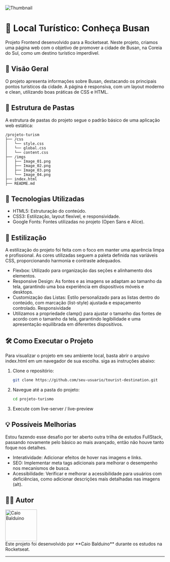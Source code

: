 ![Thumbnail](https://github.com/user-attachments/assets/5f5b4673-8e7c-48e8-a5fd-413c66f15ad8)

# 🔖 Local Turístico: Conheça Busan

Projeto Frontend desenvolvido para a Rocketseat. Neste projeto, criamos uma página web com o objetivo de promover a cidade de Busan, na Coreia do Sul, como um destino turístico imperdível.

## 📌 Visão Geral

O projeto apresenta informações sobre Busan, destacando os principais pontos turísticos da cidade. A página é responsiva, com um layout moderno e clean, utilizando boas práticas de CSS e HTML.

## 📂 Estrutura de Pastas

A estrutura de pastas do projeto segue o padrão básico de uma aplicação web estática:

```
/projeto-turism
├── /css
│   └── style.css
│   └── global.css
│   └── content.css
├── /imgs
│   ├── Image_01.png
│   ├── Image_02.png
│   ├── Image_03.png
│   └── Image_04.png
├── index.html
├── README.md
```

## 🚀 Tecnologias Utilizadas

- HTML5: Estruturação do conteúdo.
- CSS3: Estilização, layout flexível, e responsividade.
- Google Fonts: Fontes utilizadas no projeto (Open Sans e Alice).

## 🎨 Estilização

A estilização do projeto foi feita com o foco em manter uma aparência limpa e profissional. As cores utilizadas seguem a paleta definida nas variáveis CSS, proporcionando harmonia e contraste adequados.
- Flexbox: Utilizado para organização das seções e alinhamento dos elementos.
- Responsive Design: As fontes e as imagens se adaptam ao tamanho da tela, garantindo uma boa experiência em dispositivos móveis e desktops.
- Customização das Listas: Estilo personalizado para as listas dentro do conteúdo, com marcação (list-style) ajustada e espaçamento controlado.
Responsividade
- Utilizamos a propriedade clamp() para ajustar o tamanho das fontes de acordo com o tamanho da tela, garantindo legibilidade e uma apresentação equilibrada em diferentes dispositivos.

## 🛠️ Como Executar o Projeto

Para visualizar o projeto em seu ambiente local, basta abrir o arquivo index.html em um navegador de sua escolha. siga as instruções abaixo:

1. Clone o repositório:
   ```bash
   git clone https://github.com/seu-usuario/tourist-destination.git
   ```
2. Navegue até a pasta do projeto:
   ```bash
   cd projeto-turismo
   ```
3. Execute com live-server / live-preview

## 💡 Possíveis Melhorias
Estou fazendo esse desafio por ter aberto outra trilha de estudos FullStack, passando novamente pelo básico ao mais avançado, então não houve tanto foque nos detalhes.
- Interatividade: Adicionar efeitos de hover nas imagens e links.
- SEO: Implementar meta tags adicionais para melhorar o desempenho nos mecanismos de busca.
- Acessibilidade: Verificar e melhorar a acessibilidade para usuários com deficiências, como adicionar descrições mais detalhadas nas imagens (alt).

## 🧑‍🚀 Autor

<a href="https://github.com/Caiobaldudev">
  <img src="https://github.com/Caiobaldudev.png" alt="Caio Balduino" width="100">
</a> 
<br/>
Este projeto foi desenvolvido por **Caio Balduino** durante os estudos na Rocketseat. <br/>

---
